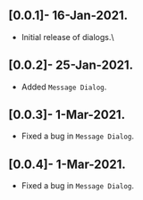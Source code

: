 ## [0.0.1]- 16-Jan-2021.

* Initial release of dialogs.\

## [0.0.2]- 25-Jan-2021.

* Added `Message Dialog`.

## [0.0.3]- 1-Mar-2021.

* Fixed a bug in `Message Dialog`.

## [0.0.4]- 1-Mar-2021.

* Fixed a bug in `Message Dialog`.
